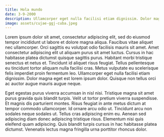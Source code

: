 ```yaml
---
title: Hola mundo
date: 3-9-2000
description: Ullamcorper eget nulla facilisi etiam dignissim. Dolor magna eget est lorem ipsum dolor. Quisque non tellus orci ac auctor augue mauris augue neque.
image: assets/cujae-ggj-cuba.jpeg
---
```


Lorem ipsum dolor sit amet, consectetur adipiscing elit, sed do eiusmod tempor incididunt ut labore et dolore magna aliqua. Faucibus vitae aliquet nec ullamcorper. Orci sagittis eu volutpat odio facilisis mauris sit amet. Amet consectetur adipiscing elit ut aliquam purus sit amet luctus. Cursus in hac habitasse platea dictumst quisque sagittis purus. Habitant morbi tristique senectus et netus et. Tincidunt id aliquet risus feugiat. Tellus pellentesque eu tincidunt tortor aliquam nulla facilisi cras. Metus vulputate eu scelerisque felis imperdiet proin fermentum leo. Ullamcorper eget nulla facilisi etiam dignissim. Dolor magna eget est lorem ipsum dolor. Quisque non tellus orci ac auctor augue mauris augue neque.

Eget egestas purus viverra accumsan in nisl nisi. Tristique magna sit amet purus gravida quis blandit turpis. Velit ut tortor pretium viverra suspendisse. Et magnis dis parturient montes. Risus feugiat in ante metus dictum at tempor commodo ullamcorper. Id ornare arcu odio ut. Tincidunt arcu non sodales neque sodales ut. Tellus cras adipiscing enim eu. Aenean sed adipiscing diam donec adipiscing tristique risus. Elementum nisi quis eleifend quam adipiscing. Quis blandit turpis cursus in hac habitasse platea dictumst. Venenatis lectus magna fringilla urna porttitor rhoncus dolor.
